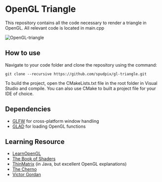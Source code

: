 # OpenGL Triangle
This repository contains all the code necessary to render a triangle in OpenGL. All relevant code is located in main.cpp

![OpenGL-triangle](https://user-images.githubusercontent.com/29679352/124736324-cb671a00-df0e-11eb-8b36-df605d42e17e.PNG)

## How to use

Navigate to your code folder and clone the repository using the command:
```
git clone --recursive https://github.com/spudpix/gl-triangle.git
```
To build the project, open the CMakeLists.txt file in the root folder in Visual Studio and compile. You can also use CMake to built a project file for your IDE of choice.

## Dependencies 

* [GLFW](https://github.com/glfw/glfw) for cross-platform window handling 
* [GLAD](https://github.com/Dav1dde/glad) for loading OpenGL functions

## Learning Resource

* [LearnOpenGL](https://learnopengl.com/)
* [The Book of Shaders](https://thebookofshaders.com/) 
* [ThinMatrix](https://youtube.com/playlist?list=PLRIWtICgwaX0u7Rf9zkZhLoLuZVfUksDP) (in Java, but excellent OpenGL explanations) 
* [The Cherno](https://www.youtube.com/user/TheChernoProject)
* [Victor Gordan](https://www.youtube.com/channel/UC8WizezjQVClpWfdKMwtcmw)


